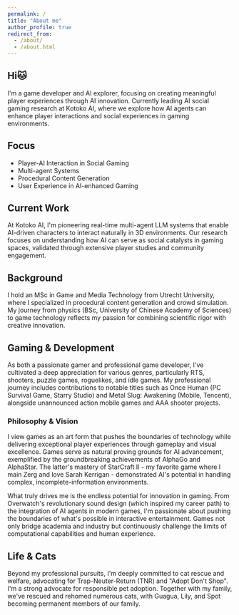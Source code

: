 ```yaml
---
permalink: /
title: "About me"
author_profile: true
redirect_from: 
  - /about/
  - /about.html
---
```


## Hi🐱

I'm a game developer and AI explorer, focusing on creating meaningful player experiences through AI innovation. Currently leading AI social gaming research at Kotoko AI, where we explore how AI agents can enhance player interactions and social experiences in gaming environments.

## Focus
- Player-AI Interaction in Social Gaming
- Multi-agent Systems
- Procedural Content Generation
- User Experience in AI-enhanced Gaming

## Current Work
At Kotoko AI, I'm pioneering real-time multi-agent LLM systems that enable AI-driven characters to interact naturally in 3D environments. Our research focuses on understanding how AI can serve as social catalysts in gaming spaces, validated through extensive player studies and community engagement.

## Background
I hold an MSc in Game and Media Technology from Utrecht University, where I specialized in procedural content generation and crowd simulation. My journey from physics (BSc, University of Chinese Academy of Sciences) to game technology reflects my passion for combining scientific rigor with creative innovation.

## Gaming & Development
As both a passionate gamer and professional game developer, I've cultivated a deep appreciation for various genres, particularly RTS, shooters, puzzle games, roguelikes, and idle games. My professional journey includes contributions to notable titles such as Once Human (PC Survival Game, Starry Studio) and Metal Slug: Awakening (Mobile, Tencent), alongside unannounced action mobile games and AAA shooter projects.

### Philosophy & Vision
I view games as an art form that pushes the boundaries of technology while delivering exceptional player experiences through gameplay and visual excellence. Games serve as natural proving grounds for AI advancement, exemplified by the groundbreaking achievements of AlphaGo and AlphaStar. The latter's mastery of StarCraft II - my favorite game where I main Zerg and love Sarah Kerrigan - demonstrated AI's potential in handling complex, incomplete-information environments.

What truly drives me is the endless potential for innovation in gaming. From Overwatch's revolutionary sound design (which inspired my career path) to the integration of AI agents in modern games, I'm passionate about pushing the boundaries of what's possible in interactive entertainment. Games not only bridge academia and industry but continuously challenge the limits of computational capabilities and human experience.


## Life & Cats
Beyond my professional pursuits, I'm deeply committed to cat rescue and welfare, advocating for Trap-Neuter-Return (TNR) and "Adopt Don't Shop". I'm a strong advocate for responsible pet adoption. Together with my family, we've rescued and rehomed numerous cats, with Guagua, Lily, and Spot becoming permanent members of our family.
